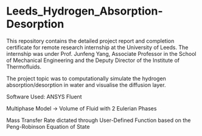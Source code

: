 # Leeds_Hydrogen_Absorption-Desorption
This repository contains the detailed project report and completion certificate for remote research internship at the University of Leeds. The internship was under Prof. Junfeng Yang, Associate Professor in the School of Mechanical Engineering and the Deputy Director of the Institute of Thermofluids. 

The project topic was to computationally simulate the hydrogen absorption/desorption in water and visualise the diffusion layer.

Software Used: ANSYS Fluent

Multiphase Model -> Volume of Fluid with 2 Eulerian Phases

Mass Transfer Rate dictated through User-Defined Function based on the Peng-Robinson Equation of State

